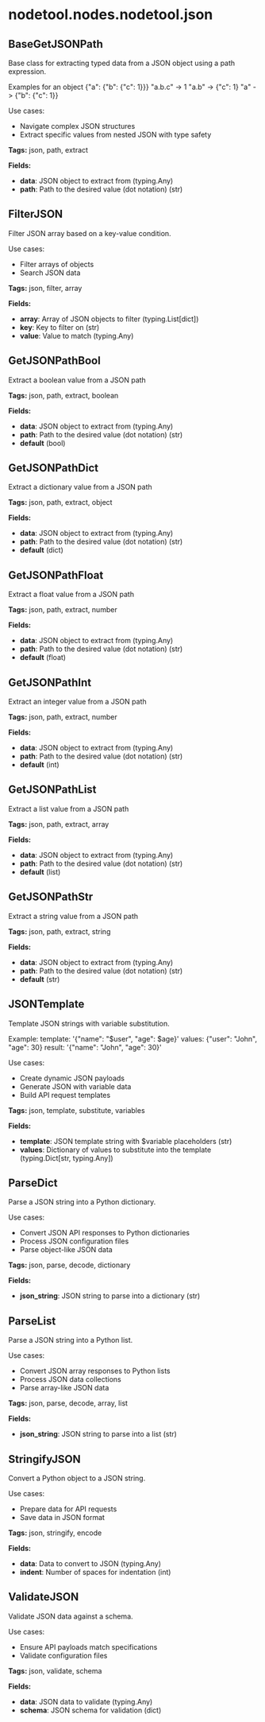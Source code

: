 # nodetool.nodes.nodetool.json

## BaseGetJSONPath

Base class for extracting typed data from a JSON object using a path expression.

Examples for an object {"a": {"b": {"c": 1}}}
"a.b.c" -> 1
"a.b" -> {"c": 1}
"a" -> {"b": {"c": 1}}

Use cases:
- Navigate complex JSON structures
- Extract specific values from nested JSON with type safety

**Tags:** json, path, extract

**Fields:**
- **data**: JSON object to extract from (typing.Any)
- **path**: Path to the desired value (dot notation) (str)


## FilterJSON

Filter JSON array based on a key-value condition.

Use cases:
- Filter arrays of objects
- Search JSON data

**Tags:** json, filter, array

**Fields:**
- **array**: Array of JSON objects to filter (typing.List[dict])
- **key**: Key to filter on (str)
- **value**: Value to match (typing.Any)


## GetJSONPathBool

Extract a boolean value from a JSON path

**Tags:** json, path, extract, boolean

**Fields:**
- **data**: JSON object to extract from (typing.Any)
- **path**: Path to the desired value (dot notation) (str)
- **default** (bool)


## GetJSONPathDict

Extract a dictionary value from a JSON path

**Tags:** json, path, extract, object

**Fields:**
- **data**: JSON object to extract from (typing.Any)
- **path**: Path to the desired value (dot notation) (str)
- **default** (dict)


## GetJSONPathFloat

Extract a float value from a JSON path

**Tags:** json, path, extract, number

**Fields:**
- **data**: JSON object to extract from (typing.Any)
- **path**: Path to the desired value (dot notation) (str)
- **default** (float)


## GetJSONPathInt

Extract an integer value from a JSON path

**Tags:** json, path, extract, number

**Fields:**
- **data**: JSON object to extract from (typing.Any)
- **path**: Path to the desired value (dot notation) (str)
- **default** (int)


## GetJSONPathList

Extract a list value from a JSON path

**Tags:** json, path, extract, array

**Fields:**
- **data**: JSON object to extract from (typing.Any)
- **path**: Path to the desired value (dot notation) (str)
- **default** (list)


## GetJSONPathStr

Extract a string value from a JSON path

**Tags:** json, path, extract, string

**Fields:**
- **data**: JSON object to extract from (typing.Any)
- **path**: Path to the desired value (dot notation) (str)
- **default** (str)


## JSONTemplate

Template JSON strings with variable substitution.

Example:
template: '{"name": "$user", "age": $age}'
values: {"user": "John", "age": 30}
result: '{"name": "John", "age": 30}'

Use cases:
- Create dynamic JSON payloads
- Generate JSON with variable data
- Build API request templates

**Tags:** json, template, substitute, variables

**Fields:**
- **template**: JSON template string with $variable placeholders (str)
- **values**: Dictionary of values to substitute into the template (typing.Dict[str, typing.Any])


## ParseDict

Parse a JSON string into a Python dictionary.

Use cases:
- Convert JSON API responses to Python dictionaries
- Process JSON configuration files
- Parse object-like JSON data

**Tags:** json, parse, decode, dictionary

**Fields:**
- **json_string**: JSON string to parse into a dictionary (str)


## ParseList

Parse a JSON string into a Python list.

Use cases:
- Convert JSON array responses to Python lists
- Process JSON data collections
- Parse array-like JSON data

**Tags:** json, parse, decode, array, list

**Fields:**
- **json_string**: JSON string to parse into a list (str)


## StringifyJSON

Convert a Python object to a JSON string.

Use cases:
- Prepare data for API requests
- Save data in JSON format

**Tags:** json, stringify, encode

**Fields:**
- **data**: Data to convert to JSON (typing.Any)
- **indent**: Number of spaces for indentation (int)


## ValidateJSON

Validate JSON data against a schema.

Use cases:
- Ensure API payloads match specifications
- Validate configuration files

**Tags:** json, validate, schema

**Fields:**
- **data**: JSON data to validate (typing.Any)
- **schema**: JSON schema for validation (dict)



